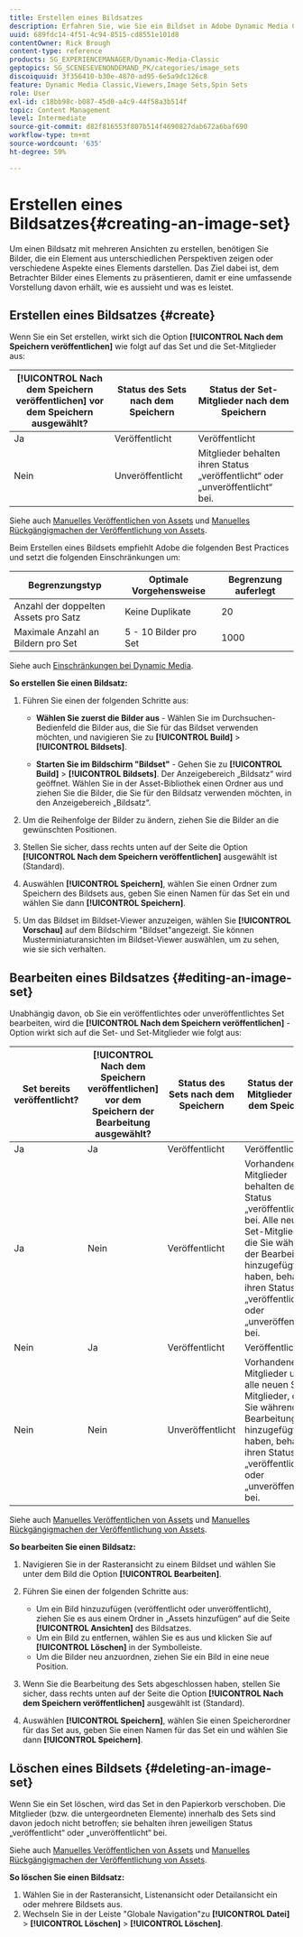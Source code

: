 ```yaml
---
title: Erstellen eines Bildsatzes
description: Erfahren Sie, wie Sie ein Bildset in Adobe Dynamic Media Classic erstellen.
uuid: 689fdc14-4f51-4c94-8515-cd8551e101d8
contentOwner: Rick Brough
content-type: reference
products: SG_EXPERIENCEMANAGER/Dynamic-Media-Classic
geptopics: SG_SCENESEVENONDEMAND_PK/categories/image_sets
discoiquuid: 3f356410-b30e-4870-ad95-6e5a9dc126c8
feature: Dynamic Media Classic,Viewers,Image Sets,Spin Sets
role: User
exl-id: c18bb98c-b087-45d0-a4c9-44f58a3b514f
topic: Content Management
level: Intermediate
source-git-commit: d82f816553f807b514f4690827dab672a6baf690
workflow-type: tm+mt
source-wordcount: '635'
ht-degree: 59%

---
```


# Erstellen eines Bildsatzes{#creating-an-image-set}

Um einen Bildsatz mit mehreren Ansichten zu erstellen, benötigen Sie Bilder, die ein Element aus unterschiedlichen Perspektiven zeigen oder verschiedene Aspekte eines Elements darstellen. Das Ziel dabei ist, dem Betrachter Bilder eines Elements zu präsentieren, damit er eine umfassende Vorstellung davon erhält, wie es aussieht und was es leistet.

## Erstellen eines Bildsatzes {#create}

Wenn Sie ein Set erstellen, wirkt sich die Option **[!UICONTROL Nach dem Speichern veröffentlichen]** wie folgt auf das Set und die Set-Mitglieder aus:

| **[!UICONTROL Nach dem Speichern veröffentlichen]** vor dem Speichern ausgewählt? | Status des Sets nach dem Speichern | Status der Set-Mitglieder nach dem Speichern |
| --- | --- | --- |
| Ja | Veröffentlicht | Veröffentlicht |
| Nein | Unveröffentlicht | Mitglieder behalten ihren Status „veröffentlicht“ oder „unveröffentlicht“ bei. |

Siehe auch [Manuelles Veröffentlichen von Assets](publishing-files.md#manually_publishing_assets) und [Manuelles Rückgängigmachen der Veröffentlichung von Assets](publishing-files.md#manually_unpublishing_assets).

Beim Erstellen eines Bildsets empfiehlt Adobe die folgenden Best Practices und setzt die folgenden Einschränkungen um:

| Begrenzungstyp | Optimale Vorgehensweise | Begrenzung auferlegt |
| --- | --- | --- |
| Anzahl der doppelten Assets pro Satz | Keine Duplikate | 20 |
| Maximale Anzahl an Bildern pro Set | 5 - 10 Bilder pro Set | 1000 |

Siehe auch [Einschränkungen bei Dynamic Media](/help/using/limitations.md).

**So erstellen Sie einen Bildsatz:**

1. Führen Sie einen der folgenden Schritte aus:

   * **Wählen Sie zuerst die Bilder aus** - Wählen Sie im Durchsuchen-Bedienfeld die Bilder aus, die Sie für das Bildset verwenden möchten, und navigieren Sie zu **[!UICONTROL Build]** > **[!UICONTROL Bildsets]**.

   * **Starten Sie im Bildschirm &quot;Bildset&quot;** - Gehen Sie zu **[!UICONTROL Build]** > **[!UICONTROL Bildsets]**. Der Anzeigebereich „Bildsatz“ wird geöffnet. Wählen Sie in der Asset-Bibliothek einen Ordner aus und ziehen Sie die Bilder, die Sie für den Bildsatz verwenden möchten, in den Anzeigebereich „Bildsatz“.

1. Um die Reihenfolge der Bilder zu ändern, ziehen Sie die Bilder an die gewünschten Positionen.
1. Stellen Sie sicher, dass rechts unten auf der Seite die Option **[!UICONTROL Nach dem Speichern veröffentlichen]** ausgewählt ist (Standard).
1. Auswählen **[!UICONTROL Speichern]**, wählen Sie einen Ordner zum Speichern des Bildsets aus, geben Sie einen Namen für das Set ein und wählen Sie dann **[!UICONTROL Speichern]**.
1. Um das Bildset im Bildset-Viewer anzuzeigen, wählen Sie **[!UICONTROL Vorschau]** auf dem Bildschirm &quot;Bildset&quot;angezeigt. Sie können Musterminiaturansichten im Bildset-Viewer auswählen, um zu sehen, wie sie sich verhalten.

## Bearbeiten eines Bildsatzes {#editing-an-image-set}

Unabhängig davon, ob Sie ein veröffentlichtes oder unveröffentlichtes Set bearbeiten, wird die **[!UICONTROL Nach dem Speichern veröffentlichen]** -Option wirkt sich auf die Set- und Set-Mitglieder wie folgt aus:

| Set bereits veröffentlicht? | **[!UICONTROL Nach dem Speichern veröffentlichen]** vor dem Speichern der Bearbeitung ausgewählt? | Status des Sets nach dem Speichern | Status der Set-Mitglieder nach dem Speichern |
| --- | --- | --- | --- |
| Ja | Ja | Veröffentlicht | Veröffentlicht |
| Ja | Nein | Veröffentlicht | Vorhandene Set-Mitglieder behalten den Status „veröffentlicht“ bei. Alle neuen Set-Mitglieder, die Sie während der Bearbeitung hinzugefügt haben, behalten ihren Status „veröffentlicht“ oder „unveröffentlicht“ bei. |
| Nein | Ja | Veröffentlicht | Veröffentlicht |
| Nein | Nein | Unveröffentlicht | Vorhandene Set-Mitglieder und alle neuen Set-Mitglieder, die Sie während der Bearbeitung hinzugefügt haben, behalten ihren Status „veröffentlicht“ oder „unveröffentlicht“ bei. |

Siehe auch [Manuelles Veröffentlichen von Assets](publishing-files.md#manually_publishing_assets) und [Manuelles Rückgängigmachen der Veröffentlichung von Assets](publishing-files.md#manually_unpublishing_assets).

**So bearbeiten Sie einen Bildsatz:**

1. Navigieren Sie in der Rasteransicht zu einem Bildset und wählen Sie unter dem Bild die Option **[!UICONTROL Bearbeiten]**.
1. Führen Sie einen der folgenden Schritte aus:

   * Um ein Bild hinzuzufügen (veröffentlicht oder unveröffentlicht), ziehen Sie es aus einem Ordner in „Assets hinzufügen“ auf die Seite **[!UICONTROL Ansichten]** des Bildsatzes.
   * Um ein Bild zu entfernen, wählen Sie es aus und klicken Sie auf **[!UICONTROL Löschen]** in der Symbolleiste.
   * Um die Bilder neu anzuordnen, ziehen Sie ein Bild in eine neue Position.

1. Wenn Sie die Bearbeitung des Sets abgeschlossen haben, stellen Sie sicher, dass rechts unten auf der Seite die Option **[!UICONTROL Nach dem Speichern veröffentlichen]** ausgewählt ist (Standard).
1. Auswählen **[!UICONTROL Speichern]**, wählen Sie einen Speicherordner für das Set aus, geben Sie einen Namen für das Set ein und wählen Sie dann **[!UICONTROL Speichern]**.

## Löschen eines Bildsets {#deleting-an-image-set}

Wenn Sie ein Set löschen, wird das Set in den Papierkorb verschoben. Die Mitglieder (bzw. die untergeordneten Elemente) innerhalb des Sets sind davon jedoch nicht betroffen; sie behalten ihren jeweiligen Status „veröffentlicht“ oder „unveröffentlicht“ bei.

Siehe auch [Manuelles Veröffentlichen von Assets](publishing-files.md#manually_publishing_assets) und [Manuelles Rückgängigmachen der Veröffentlichung von Assets](publishing-files.md#manually_unpublishing_assets).

**So löschen Sie einen Bildsatz:**

1. Wählen Sie in der Rasteransicht, Listenansicht oder Detailansicht ein oder mehrere Bildsets aus.
1. Wechseln Sie in der Leiste &quot;Globale Navigation&quot;zu **[!UICONTROL Datei]** > **[!UICONTROL Löschen]** > **[!UICONTROL Löschen]**.
